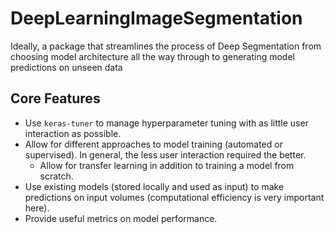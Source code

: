 # DeepLearningImageSegmentation
Ideally, a package that streamlines the process of Deep Segmentation from choosing model architecture all the way through to generating model predictions on unseen data

## Core Features
- Use `keras-tuner` to manage hyperparameter tuning with as little user interaction as possible. 
- Allow for different approaches to model training (automated or supervised). In general, the less user interaction required the better. 
  - Allow for transfer learning in addition to training a model from scratch. 
- Use existing models (stored locally and used as input) to make predictions on input volumes (computational efficiency is very important here). 
- Provide useful metrics on model performance. 
